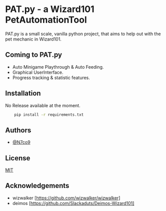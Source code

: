 
# PAT.py - a Wizard101 PetAutomationTool 

PAT.py is a small scale, vanilla python project, that aims to help out with the pet mechanic in Wizard101. 



## Coming to PAT.py

- Auto Minigame Playthrough & Auto Feeding.
- Graphical UserInterface.
- Progress tracking & statistic features.


## Installation

No Release available at the moment.
```bash
    pip install -r requirements.txt

```
    
## Authors

- [@N7co9](https://github.com/N7co9)


## License

[MIT](https://choosealicense.com/licenses/mit/)


## Acknowledgements

- wizwalker [https://github.com/wizwalker/wizwalker]
- deimos [https://github.com/Slackaduts/Deimos-Wizard101]
